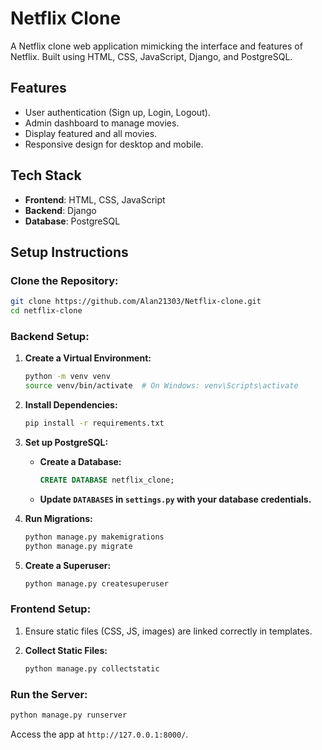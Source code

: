
# Netflix Clone

A Netflix clone web application mimicking the interface and features of Netflix. Built using HTML, CSS, JavaScript, Django, and PostgreSQL.

## Features
- User authentication (Sign up, Login, Logout).
- Admin dashboard to manage movies.
- Display featured and all movies.
- Responsive design for desktop and mobile.

## Tech Stack
- **Frontend**: HTML, CSS, JavaScript
- **Backend**: Django
- **Database**: PostgreSQL

## Setup Instructions

### Clone the Repository:
```bash
git clone https://github.com/Alan21303/Netflix-clone.git
cd netflix-clone
```

### Backend Setup:

1. **Create a Virtual Environment:**
    ```bash
    python -m venv venv
    source venv/bin/activate  # On Windows: venv\Scripts\activate
    ```

2. **Install Dependencies:**
    ```bash
    pip install -r requirements.txt
    ```

3. **Set up PostgreSQL:**

   - **Create a Database:**
     ```sql
     CREATE DATABASE netflix_clone;
     ```

   - **Update `DATABASES` in `settings.py` with your database credentials.**

4. **Run Migrations:**
    ```bash
    python manage.py makemigrations
    python manage.py migrate
    ```

5. **Create a Superuser:**
    ```bash
    python manage.py createsuperuser
    ```

### Frontend Setup:

1. Ensure static files (CSS, JS, images) are linked correctly in templates.

2. **Collect Static Files:**
    ```bash
    python manage.py collectstatic
    ```

### Run the Server:
```bash
python manage.py runserver
```

Access the app at `http://127.0.0.1:8000/`.

```

